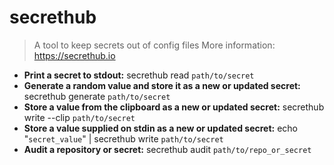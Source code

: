 # secrethub
> A tool to keep secrets out of config files
> More information: <https://secrethub.io>
- **Print a secret to stdout:**
secrethub read `path/to/secret`
- **Generate a random value and store it as a new or updated secret:**
secrethub generate `path/to/secret`
- **Store a value from the clipboard as a new or updated secret:**
secrethub write --clip `path/to/secret`
- **Store a value supplied on stdin as a new or updated secret:**
echo "`secret_value`" | secrethub write `path/to/secret`
- **Audit a repository or secret:**
secrethub audit `path/to/repo_or_secret`
